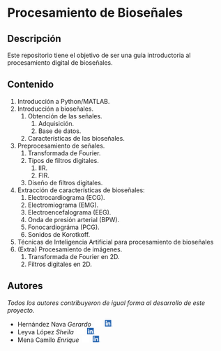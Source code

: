 # Procesamiento de Bioseñales

## Descripción
Este repositorio tiene el objetivo de ser una guía introductoria al procesamiento digital de bioseñales.

## Contenido
1. Introducción a Python/MATLAB.
2. Introducción a bioseñales.
    1. Obtención de las señales.
        1. Adquisición.
        2. Base de datos.
    2. Características de las bioseñales.
3. Preprocesamiento de señales.
    1. Transformada de Fourier.
    2. Tipos de filtros digitales.
        1. IIR.
        2. FIR.
    3. Diseño de filtros digitales.
4. Extracción de características de bioseñales:
    1. Electrocardiograma (ECG).
    2. Electromiograma (EMG).
    3. Electroencefalograma (EEG).
    4. Onda de presión arterial (BPW).
    5. Fonocardiográma (PCG).
    6. Sonidos de Korotkoff.
5. Técnicas de Inteligencia Artificial para procesamiento de bioseñales
6. (Extra) Procesamiento de imágenes.
    1. Transformada de Fourier en 2D.
    2. Filtros digitales en 2D.

## Autores
_Todos los autores contribuyeron de igual forma al desarrollo de este proyecto._
- Hernández Nava _Gerardo_ &nbsp;<a href="https://github.com/Gerardo-Hernandez"><img src="./figures/github-mark-white.png" height="15em"></a>&nbsp; <a href="https://www.linkedin.com/in/GerardoHernándezNava/"><img src="./figures/LI-In-Bug.png" height="15em"></a>
- Leyva López _Sheila_ &nbsp;<a href="https://github.com/sleyva29"><img src="./figures/github-mark-white.png" height="15em"></a>&nbsp; <a href="https://www.linkedin.com/in/sheileyva/"><img src="./figures/LI-In-Bug.png" height="15em"></a>
- Mena Camilo _Enrique_ &nbsp;<a href="https://github.com/EnriqueMC557"><img src="./figures/github-mark-white.png" height="15em"></a>&nbsp; <a href="https://www.linkedin.com/in/enriquemenacamilo/"><img src="./figures/LI-In-Bug.png" height="15em"></a>
